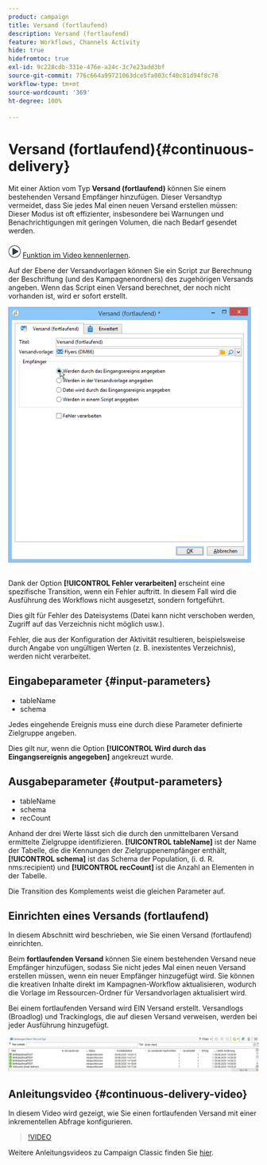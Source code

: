 ```yaml
---
product: campaign
title: Versand (fortlaufend)
description: Versand (fortlaufend)
feature: Workflows, Channels Activity
hide: true
hidefromtoc: true
exl-id: 9c228cdb-331e-476e-a24c-3c7e23add3bf
source-git-commit: 776c664a99721063dce5fa003cf40c81d94f8c78
workflow-type: tm+mt
source-wordcount: '369'
ht-degree: 100%

---
```


# Versand (fortlaufend){#continuous-delivery}



Mit einer Aktion vom Typ **Versand (fortlaufend)** können Sie einem bestehenden Versand Empfänger hinzufügen. Dieser Versandtyp vermeidet, dass Sie jedes Mal einen neuen Versand erstellen müssen: Dieser Modus ist oft effizienter, insbesondere bei Warnungen und Benachrichtigungen mit geringen Volumen, die nach Bedarf gesendet werden.

![](assets/do-not-localize/how-to-video.png) [Funktion im Video kennenlernen](#continuous-delivery-video).

Auf der Ebene der Versandvorlagen können Sie ein Script zur Berechnung der Beschriftung (und des Kampagnenordners) des zugehörigen Versands angeben. Wenn das Script einen Versand berechnet, der noch nicht vorhanden ist, wird er sofort erstellt.

![](assets/edit_diffusion_fil.png)

Dank der Option **[!UICONTROL Fehler verarbeiten]** erscheint eine spezifische Transition, wenn ein Fehler auftritt. In diesem Fall wird die Ausführung des Workflows nicht ausgesetzt, sondern fortgeführt.

Dies gilt für Fehler des Dateisystems (Datei kann nicht verschoben werden, Zugriff auf das Verzeichnis nicht möglich usw.).

Fehler, die aus der Konfiguration der Aktivität resultieren, beispielsweise durch Angabe von ungültigen Werten (z. B. inexistentes Verzeichnis), werden nicht verarbeitet.

## Eingabeparameter {#input-parameters}

* tableName
* schema

Jedes eingehende Ereignis muss eine durch diese Parameter definierte Zielgruppe angeben.

Dies gilt nur, wenn die Option **[!UICONTROL Wird durch das Eingangsereignis angegeben]** angekreuzt wurde.

## Ausgabeparameter {#output-parameters}

* tableName
* schema
* recCount

Anhand der drei Werte lässt sich die durch den unmittelbaren Versand ermittelte Zielgruppe identifizieren. **[!UICONTROL tableName]** ist der Name der Tabelle, die die Kennungen der Zielgruppenempfänger enthält, **[!UICONTROL schema]** ist das Schema der Population, (i. d. R. nms:recipient) und **[!UICONTROL recCount]** ist die Anzahl an Elementen in der Tabelle.

Die Transition des Komplements weist die gleichen Parameter auf.

## Einrichten eines Versands (fortlaufend)

In diesem Abschnitt wird beschrieben, wie Sie einen Versand (fortlaufend) einrichten.

Beim **fortlaufenden Versand** können Sie einem bestehenden Versand neue Empfänger hinzufügen, sodass Sie nicht jedes Mal einen neuen Versand erstellen müssen, wenn ein neuer Empfänger hinzugefügt wird. Sie können die kreativen Inhalte direkt im Kampagnen-Workflow aktualisieren, wodurch die Vorlage im Ressourcen-Ordner für Versandvorlagen aktualisiert wird.

Bei einem fortlaufenden Versand wird EIN Versand erstellt. Versandlogs (Broadlog) und Trackinglogs, die auf diesen Versand verweisen, werden bei jeder Ausführung hinzugefügt.

![Versand (fortlaufend)](assets/delivery_continuous.jpg)

## Anleitungsvideo {#continuous-delivery-video}

In diesem Video wird gezeigt, wie Sie einen fortlaufenden Versand mit einer inkrementellen Abfrage konfigurieren.

>[!VIDEO](https://video.tv.adobe.com/v/25039?quality=12)

Weitere Anleitungsvideos zu Campaign Classic finden Sie [hier](https://experienceleague.adobe.com/docs/campaign-classic-learn/tutorials/overview.html?lang=de).
